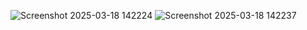 
![Screenshot 2025-03-18 142224](https://github.com/user-attachments/assets/b808f931-bd66-4ab3-82de-9fb1955b6304)
![Screenshot 2025-03-18 142237](https://github.com/user-attachments/assets/8805fe13-ac78-44fb-b9be-90f9c69d7df6)

